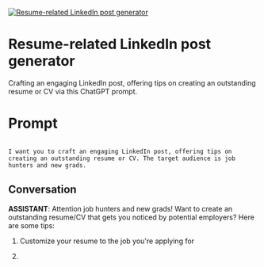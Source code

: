
[![Resume-related LinkedIn post generator ](https://flow-prompt-covers.s3.us-west-1.amazonaws.com/icon/abstract/abs_5.png)]()
# Resume-related LinkedIn post generator  
Crafting an engaging LinkedIn post, offering tips on creating an outstanding resume or CV via this ChatGPT prompt. 

# Prompt

```

I want you to craft an engaging LinkedIn post, offering tips on creating an outstanding resume or CV. The target audience is job hunters and new grads. 
```

## Conversation

**ASSISTANT**: Attention job hunters and new grads! Want to create an outstanding resume/CV that gets you noticed by potential employers? Here are some tips:



1. Customize your resume to the job you're applying for

2.


